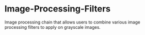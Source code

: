 # Image-Processing-Filters
Image processing chain that allows users to combine various image processing filters to apply on grayscale images.
